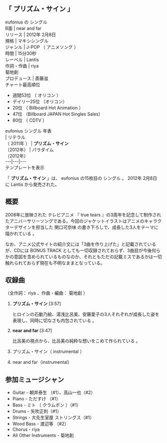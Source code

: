 「  プリズム・サイン  」  
---  
eufonius  の  シングル  
B面  |  near and far   
リリース  |  2012年  2月8日   
規格  |  マキシシングル   
ジャンル  |  J-POP  （  アニメソング  ）   
時間  |  15分30秒   
レーベル  |  Lantis   
作詞・作曲  |  riya    
菊地創  
プロデュース  |  斎藤滋   
チャート最高順位  
  
  * 週間53位  （  オリコン  ） 
  * デイリー25位  （オリコン） 
  * 20位  （  Billboard Hot Animation  ） 
  * 47位  （Billboard JAPAN Hot Singles Sales） 
  * 80位  （  CDTV  ） 

  
eufonius  シングル 年表  
|  リテラル  
（  2011年  ）  |  **プリズム・サイン**   
（2012年）  |  パラダイム    
（2012年）  
---|---|---  
テンプレートを表示  
  
「 **プリズム・サイン** 」は、  eufonius  の15枚目の  シングル  。  2012年  2月8日  に  Lantis
から発売された。

##  概要  

2008年に放映された  テレビアニメ  『  true tears
』の3周年を記念して制作されたアニバーサリーソングである。今回のジャケットイラストはアニメのキャラクターデザインを担当した  関口可奈味
の書き下ろしで、成長した3人をテーマに描かれている    。

なお、アニメ公式サイトの紹介文には「3曲を作り上げた」と記載されているが、CDには  BONUS TRACK
としても一切収録されておらず、3曲目が今後何らかの意図を含められているものなのか、それともただの記載ミスであるかは一切触れられておらず現在も不明なままとなっている。

##  収録曲  

（全作詞：  riya  、作曲・編曲：  菊地創  ）

  1. **プリズム・サイン** [3:57] 

     ヒロインの石動乃絵、湯浅比呂美、安藤愛子の3人それぞれが成長した姿を表現し、同時に切なさも内包されている    。 
  2. **near and far** [3:47] 

     比呂美の視点から、比呂美の純粋な想いをこめて作られている    。 
  3. プリズム・サイン（  instrumental  ） 
  4. near and far（instrumental） 

##  参加ミュージシャン  

  * Guitar  \-  朝井泰生  （#1）、高山一也（#2） 
  * Piano  \-  ただすけ  （#1） 
  * Bass  \-  ミト  （  クラムボン  ）（#1） 
  * Drums  \- 矢吹正則（#1） 
  * Strings  \-  大先生室屋  ストリングス（#1） 
  * Wood Bass  \-  渡辺等  （#2） 
  * Chorus  \- riya 
  * All Other Instruments - 菊地創 

